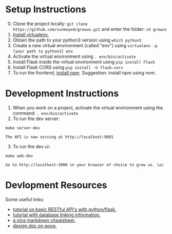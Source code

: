 # Setup Instructions

0. Clone the project locally: `git clone https://github.com/sunmoyed/growus.git` and enter the folder: `cd growus`
1. [Install virtualenv.](http://flask.pocoo.org/docs/0.12/installation/)
2. Obtain the path to your python3 version using `which python3`
3. Create a new virtual environment (called "env") using `virtualenv -p [your path to python3] env`.
4. Activate the virtual environment using `. env/bin/activate`
5. Install Flask inside the virtual environment using `pip install Flask`
6. Install Flask CORS using `pip install -U flask-cors`
7. To run the frontend, [install npm](https://www.npmjs.com/get-npm). Suggestion: install npm using nvm.

# Development Instructions

1. When you work on a project, activate the virtual environment using the command: `. env/bin/activate`
2. To run the dev server:
  ```
  make server-dev
  ```

    The API is now serving at http://localhost:9001

3. To run the dev ui:
  ```
  make web-dev
  ```

    Go to http://localhost:3000 in your browser of choice to grow us. \o/

# Devlopment Resources

Some useful links:
* [tutorial on basic RESTful API's with python/flask.](https://blog.miguelgrinberg.com/post/designing-a-restful-api-with-python-and-flask)
* [tutorial with database linking information.](http://flask.pocoo.org/docs/1.0/tutorial/ "delicious database deets")
* [a nice markdown cheatsheet.](https://github.com/adam-p/markdown-here/wiki/Markdown-Cheatsheet)
* [design doc on goog.](https://docs.google.com/document/d/1EJFLodL6f9SXBc96IhTbjdg0OXjra0GBdBfM1jHvxP4/edit)
